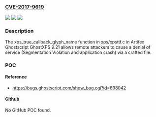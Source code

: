 ### [CVE-2017-9619](https://cve.mitre.org/cgi-bin/cvename.cgi?name=CVE-2017-9619)
![](https://img.shields.io/static/v1?label=Product&message=n%2Fa&color=blue)
![](https://img.shields.io/static/v1?label=Version&message=n%2Fa&color=blue)
![](https://img.shields.io/static/v1?label=Vulnerability&message=n%2Fa&color=brighgreen)

### Description

The xps_true_callback_glyph_name function in xps/xpsttf.c in Artifex Ghostscript GhostXPS 9.21 allows remote attackers to cause a denial of service (Segmentation Violation and application crash) via a crafted file.

### POC

#### Reference
- https://bugs.ghostscript.com/show_bug.cgi?id=698042

#### Github
No GitHub POC found.

